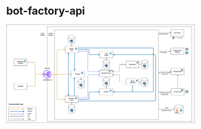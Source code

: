 # bot-factory-api
![Архитектура](https://github.com/Mark1708/bot-factory-api/blob/dev/assets/system-design.png?raw=true)